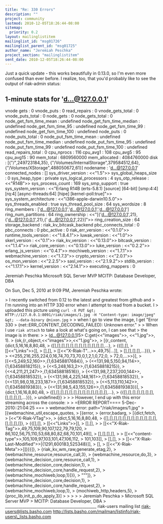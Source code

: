 ```yaml
---
title: "Re: 330 Errors"
description: ""
project: community
lastmod: 2010-12-05T18:26:44-08:00
sitemap:
  priority: 0.2
layout: mailinglistitem
mailinglist_id: "msg01726"
mailinglist_parent_id: "msg01725"
author_name: "Jeremiah Peschka"
project_section: "mailinglistitem"
sent_date: 2010-12-05T18:26:44-08:00
---
```



Just a quick update - this works beautifully in 0.13.0, so I'm even more
confused than ever before. I realize, too, that you'd probably like to see
the output of riak-admin status:

1-minute stats for 'd...@127.0.0.1'
-------------------------------------------
vnode gets : 0
vnode\_puts : 0
read\_repairs : 0
vnode\_gets\_total : 0
vnode\_puts\_total : 0
node\_gets : 0
node\_gets\_total : 0
node\_get\_fsm\_time\_mean : undefined
node\_get\_fsm\_time\_median : undefined
node\_get\_fsm\_time\_95 : undefined
node\_get\_fsm\_time\_99 : undefined
node\_get\_fsm\_time\_100 : undefined
node\_puts : 0
node\_puts\_total : 0
node\_put\_fsm\_time\_mean : undefined
node\_put\_fsm\_time\_median : undefined
node\_put\_fsm\_time\_95 : undefined
node\_put\_fsm\_time\_99 : undefined
node\_put\_fsm\_time\_100 : undefined
read\_repairs\_total : 0
cpu\_nprocs : 116
cpu\_avg1 : 108
cpu\_avg5 : 95
cpu\_avg15 : 90
mem\_total : 6809560000
mem\_allocated : 4084760000
disk : [{"/",249723184,35},
 {"/Volumes/InternalStorage",379584512,64},
 {"/Volumes/XStorage",488050672,61}]
nodename : 'd...@127.0.0.1'
connected\_nodes : []
sys\_driver\_version : &lt;&lt;"1.5"&gt;&gt;
sys\_global\_heaps\_size : 0
sys\_heap\_type : private
sys\_logical\_processors : 4
sys\_otp\_release : &lt;&lt;"R14B"&gt;&gt;
sys\_process\_count : 169
sys\_smp\_support : true
sys\_system\_version : &lt;&lt;"Erlang R14B (erts-5.8.1) [source] [64-bit] [smp:4:4]
[rq:4] [async-threads:64] [hipe] [kernel-poll:true]"&gt;&gt;
sys\_system\_architecture : &lt;&lt;"i386-apple-darwin10.5.0"&gt;&gt;
sys\_threads\_enabled : true
sys\_thread\_pool\_size : 64
sys\_wordsize : 8
ring\_members : ['d...@127.0.0.1','d...@127.0.0.1','d...@127.0.0.1']
ring\_num\_partitions : 64
ring\_ownership : &lt;&lt;"[{'d...@127.0.0.1',21},{'d...@127.0.0.1',21},{'
d...@127.0.0.1',22}]"&gt;&gt;
ring\_creation\_size : 64
storage\_backend : riak\_kv\_bitcask\_backend
pbc\_connects\_total : 0
pbc\_connects : 0
pbc\_active : 0
riak\_err\_version : &lt;&lt;"0.1.0"&gt;&gt;
runtime\_tools\_version : &lt;&lt;"1.8.4.1"&gt;&gt;
luwak\_version : &lt;&lt;"1.0"&gt;&gt;
skerl\_version : &lt;&lt;"0.1"&gt;&gt;
riak\_kv\_version : &lt;&lt;"0.13.0"&gt;&gt;
bitcask\_version : &lt;&lt;"1.1.4"&gt;&gt;
riak\_core\_version : &lt;&lt;"0.13.0"&gt;&gt;
luke\_version : &lt;&lt;"0.2.2"&gt;&gt;
erlang\_js\_version : &lt;&lt;"0.4.1"&gt;&gt;
mochiweb\_version : &lt;&lt;"1.7.1"&gt;&gt;
webmachine\_version : &lt;&lt;"1.7.3"&gt;&gt;
crypto\_version : &lt;&lt;"2.0.1"&gt;&gt;
os\_mon\_version : &lt;&lt;"2.2.5"&gt;&gt;
sasl\_version : &lt;&lt;"2.1.9.2"&gt;&gt;
stdlib\_version : &lt;&lt;"1.17.1"&gt;&gt;
kernel\_version : &lt;&lt;"2.14.1"&gt;&gt;
executing\_mappers : 0

Jeremiah Peschka
Microsoft SQL Server MVP
MCITP: Database Developer, DBA


On Sun, Dec 5, 2010 at 9:09 PM, Jeremiah Peschka  wrote:

&gt; I recently switched from 0.12 to the latest and greatest from github and
&gt; I'm running into an HTTP 330 error when I attempt to read from a bucket. I
&gt; uploaded this picture  using `curl -X PUT
&gt; HTTP://127.0.0.1:8091/riak/images/1.jpg -H "Content-type: image/jpeg"
&gt; --data-binary @nixon.jpg`
&gt;
&gt; when I go to view the image, I get "Error 330
&gt; (net::ERR\_CONTENT\_DECODING\_FAILED): Unknown error."
&gt;
&gt; When I use `riak attach` to take a look at what's going on, I can see that
&gt; the image is in there:
&gt;
&gt; (d...@127.0.0.1)5&gt; C:get(&lt;&lt;"images"&gt;&gt;, &lt;&lt;"1.jpg"&gt;&gt;, 1).
&gt; {ok,{r\_object,&lt;&lt;"images"&gt;&gt;,&lt;&lt;"1.jpg"&gt;&gt;,
&gt; [{r\_content,{dict,5,16,16,8,80,48,
&gt; {[],[],[],[],[],[],[],[],[],[],[],[],...},
&gt; {{[],[],
&gt; [[&lt;&lt;"Links"&gt;&gt;]],
&gt; [],[],
&gt; [[&lt;&lt;"X-Riak-T"...&gt;&gt;,49,75|...]],
&gt; [],[],[],[],...}}},
&gt;
&gt; &lt;&lt;255,216,255,224,0,16,74,70,73,70,0,1,2,1,0,72,0,
&gt; 72,0,...&gt;&gt;}],
&gt; [{&lt;&lt;5,249,52,160&gt;&gt;,{1,63458817684}},
&gt; {&lt;&lt;131,98,5,150,94,114&gt;&gt;,{1,63458818215}},
&gt; {&lt;&lt;5,248,163,2&gt;&gt;,{1,63458818215}},
&gt; {&lt;&lt;4,211,21,247&gt;&gt;,{1,63458818516}},
&gt; {&lt;&lt;131,98,7,237,200,144&gt;&gt;,{1,63458818532}},
&gt; {&lt;&lt;131,98,4,225,148,161&gt;&gt;,{1,63458818532}},
&gt; {&lt;&lt;131,98,0,18,233,187&gt;&gt;,{1,63458818532}},
&gt; {&lt;&lt;5,113,110,142&gt;&gt;,{1,63458819383}},
&gt; {&lt;&lt;131,98,5,43,155,126&gt;&gt;,{1,63458819383}}],
&gt; {dict,1,16,16,8,80,48,
&gt; {[],[],[],[],[],[],[],[],[],[],[],[],[],...},
&gt; {{[],[],[],[],[],[],[],[],[],[],[],...}}},
&gt; undefined}}
&gt;
&gt;
&gt; However, I end up with this error streaming across the console:
&gt;
&gt; =ERROR REPORT==== 5-Dec-2010::21:04:25 ===
&gt; webmachine error: path="/riak/images/1.jpg"
&gt; [{webmachine\_util,escape\_quotes,
&gt; [{error,
&gt; {error,badarg,
&gt; [{dict,fetch,
&gt; [&lt;&lt;"X-Riak-VTag"&gt;&gt;,
&gt; {dict,5,16,16,8,80,48,
&gt; {[],[],[],[],[],[],[],[],[],[],[],[],[],[],[],[]},
&gt; {{[],[],
&gt; [[&lt;&lt;"Links"&gt;&gt;]],
&gt; [],[],
&gt;
&gt; [[&lt;&lt;"X-Riak-Tag"&gt;&gt;,49,75,109,90,107,122,79,79,120,
&gt; 86,102,56,75,110,53,68,80,82,68,70,101,49]],
&gt; [],[],[],[],
&gt;
&gt; [[&lt;&lt;"content-type"&gt;&gt;,105,109,97,103,101,47,106,112,
&gt; 101,103]],
&gt; [],[],
&gt;
&gt; [[&lt;&lt;"X-Riak-Last-Modified"&gt;&gt;|{1291,600183,525348}]],
&gt; [],
&gt; [[&lt;&lt;"X-Riak-Meta"&gt;&gt;]]}}}]},
&gt; {riak\_kv\_wm\_raw,generate\_etag,2},
&gt; {webmachine\_resource,resource\_call,3},
&gt; {webmachine\_resource,do,3},
&gt; {webmachine\_decision\_core,resource\_call,1},
&gt; {webmachine\_decision\_core,decision,1},
&gt; {webmachine\_decision\_core,handle\_request,2},
&gt; {webmachine\_mochiweb,loop,1}]}},
&gt; "\""]},
&gt; {webmachine\_decision\_core,decision,1},
&gt; {webmachine\_decision\_core,handle\_request,2},
&gt; {webmachine\_mochiweb,loop,1},
&gt; {mochiweb\_http,headers,5},
&gt; {proc\_lib,init\_p\_do\_apply,3}]
&gt;
&gt;
&gt;
&gt;
&gt; Jeremiah Peschka
&gt; Microsoft SQL Server MVP
&gt; MCITP: Database Developer, DBA
&gt;
\_\_\_\_\_\_\_\_\_\_\_\_\_\_\_\_\_\_\_\_\_\_\_\_\_\_\_\_\_\_\_\_\_\_\_\_\_\_\_\_\_\_\_\_\_\_\_
riak-users mailing list
riak-users@lists.basho.com
http://lists.basho.com/mailman/listinfo/riak-users\_lists.basho.com

